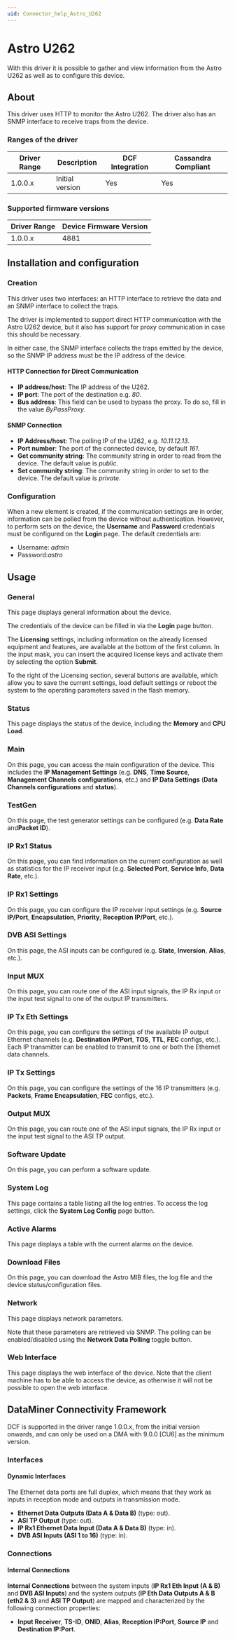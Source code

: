 ```yaml
---
uid: Connector_help_Astro_U262
---
```


# Astro U262

With this driver it is possible to gather and view information from the Astro U262 as well as to configure this device.

## About

This driver uses HTTP to monitor the Astro U262. The driver also has an SNMP interface to receive traps from the device.

### Ranges of the driver

| **Driver Range** | **Description** | **DCF Integration** | **Cassandra Compliant** |
|------------------|-----------------|---------------------|-------------------------|
| 1.0.0.x          | Initial version | Yes                 | Yes                     |

### Supported firmware versions

| **Driver Range** | **Device Firmware Version** |
|------------------|-----------------------------|
| 1.0.0.x          | 4881                        |

## Installation and configuration

### Creation

This driver uses two interfaces: an HTTP interface to retrieve the data and an SNMP interface to collect the traps.

The driver is implemented to support direct HTTP communication with the Astro U262 device, but it also has support for proxy communication in case this should be necessary.

In either case, the SNMP interface collects the traps emitted by the device, so the SNMP IP address must be the IP address of the device.

#### HTTP Connection for Direct Communication

- **IP address/host**: The IP address of the U262.
- **IP port**: The port of the destination e.g. *80*.
- **Bus address**: This field can be used to bypass the proxy. To do so, fill in the value *ByPassProxy*.

#### SNMP Connection

- **IP Address/host**: The polling IP of the U262, e.g. *10.11.12.13*.
- **Port number**: The port of the connected device, by default *161*.
- **Get community string**: The community string in order to read from the device. The default value is *public*.
- **Set community string**: The community string in order to set to the device. The default value is *private*.

### Configuration

When a new element is created, if the communication settings are in order, information can be polled from the device without authentication. However, to perform sets on the device, the **Username** and **Password** credentials must be configured on the **Login** page. The default credentials are:

- Username: *admin*
- Password:*astro*

## Usage

### General

This page displays general information about the device.

The credentials of the device can be filled in via the **Login** page button.

The **Licensing** settings, including information on the already licensed equipment and features, are available at the bottom of the first column. In the input mask, you can insert the acquired license keys and activate them by selecting the option **Submit**.

To the right of the Licensing section, several buttons are available, which allow you to save the current settings, load default settings or reboot the system to the operating parameters saved in the flash memory.

### Status

This page displays the status of the device, including the **Memory** and **CPU Load**.

### Main

On this page, you can access the main configuration of the device. This includes the **IP Management Settings** (e.g. **DNS**, **Time Source**, **Management Channels configurations**, etc.) and **IP Data Settings** (**Data Channels configurations** and **status**).

### TestGen

On this page, the test generator settings can be configured (e.g. **Data Rate** and**Packet ID**).

### IP Rx1 Status

On this page, you can find information on the current configuration as well as statistics for the IP receiver input (e.g. **Selected Port**, **Service Info**, **Data Rate**, etc.).

### IP Rx1 Settings

On this page, you can configure the IP receiver input settings (e.g. **Source IP/Port**, **Encapsulation**, **Priority**, **Reception IP/Port**, etc.).

### DVB ASI Settings

On this page, the ASI inputs can be configured (e.g. **State**, **Inversion**, **Alias**, etc.).

### Input MUX

On this page, you can route one of the ASI input signals, the IP Rx input or the input test signal to one of the output IP transmitters.

### IP Tx Eth Settings

On this page, you can configure the settings of the available IP output Ethernet channels (e.g. **Destination IP/Port**, **TOS**, **TTL**, **FEC** configs, etc.). Each IP transmitter can be enabled to transmit to one or both the Ethernet data channels.

### IP Tx Settings

On this page, you can configure the settings of the 16 IP transmitters (e.g. **Packets**, **Frame Encapsulation**, **FEC** configs, etc.).

### Output MUX

On this page, you can route one of the ASI input signals, the IP Rx input or the input test signal to the ASI TP output.

### Software Update

On this page, you can perform a software update.

### System Log

This page contains a table listing all the log entries. To access the log settings, click the **System Log Config** page button.

### Active Alarms

This page displays a table with the current alarms on the device.

### Download Files

On this page, you can download the Astro MIB files, the log file and the device status/configuration files.

### Network

This page displays network parameters.

Note that these parameters are retrieved via SNMP. The polling can be enabled/disabled using the **Network Data Polling** toggle button.

### Web Interface

This page displays the web interface of the device. Note that the client machine has to be able to access the device, as otherwise it will not be possible to open the web interface.

## DataMiner Connectivity Framework

DCF is supported in the driver range 1.0.0.x, from the initial version onwards, and can only be used on a DMA with 9.0.0 \[CU6\] as the minimum version.

### Interfaces

#### Dynamic Interfaces

The Ethernet data ports are full duplex, which means that they work as inputs in reception mode and outputs in transmission mode.

- **Ethernet Data Outputs (Data A & Data B)** (type: out).
- **ASI TP Output** (type: out).
- **IP Rx1 Ethernet Data Input (Data A & Data B)** (type: in).
- **DVB ASI Inputs (ASI 1 to 16)** (type: in).

### Connections

#### Internal Connections

**Internal Connections** between the system inputs (**IP Rx1 Eth Input (A & B)** and **DVB ASI Inputs**) and the system outputs (**IP Eth Data Outputs A & B (eth2 & 3)** and **ASI TP Output**) are mapped and characterized by the following connection properties:

- **Input Receiver**, **TS-ID**, **ONID**, **Alias**, **Reception IP:Port**, **Source IP** and **Destination IP:Port**.
